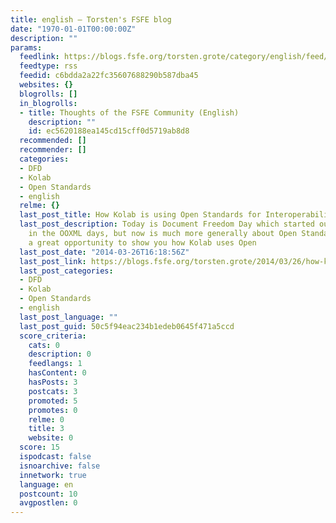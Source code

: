 ```yaml
---
title: english – Torsten's FSFE blog
date: "1970-01-01T00:00:00Z"
description: ""
params:
  feedlink: https://blogs.fsfe.org/torsten.grote/category/english/feed/
  feedtype: rss
  feedid: c6bdda2a22fc35607688290b587dba45
  websites: {}
  blogrolls: []
  in_blogrolls:
  - title: Thoughts of the FSFE Community (English)
    description: ""
    id: ec5620188ea145cd15cff0d5719ab8d8
  recommended: []
  recommender: []
  categories:
  - DFD
  - Kolab
  - Open Standards
  - english
  relme: {}
  last_post_title: How Kolab is using Open Standards for Interoperability
  last_post_description: Today is Document Freedom Day which started out for documents
    in the OOXML days, but now is much more generally about Open Standards. This is
    a great opportunity to show you how Kolab uses Open
  last_post_date: "2014-03-26T16:18:56Z"
  last_post_link: https://blogs.fsfe.org/torsten.grote/2014/03/26/how-kolab-is-using-open-standards-for-interoperability/
  last_post_categories:
  - DFD
  - Kolab
  - Open Standards
  - english
  last_post_language: ""
  last_post_guid: 50c5f94eac234b1edeb0645f471a5ccd
  score_criteria:
    cats: 0
    description: 0
    feedlangs: 1
    hasContent: 0
    hasPosts: 3
    postcats: 3
    promoted: 5
    promotes: 0
    relme: 0
    title: 3
    website: 0
  score: 15
  ispodcast: false
  isnoarchive: false
  innetwork: true
  language: en
  postcount: 10
  avgpostlen: 0
---
```

